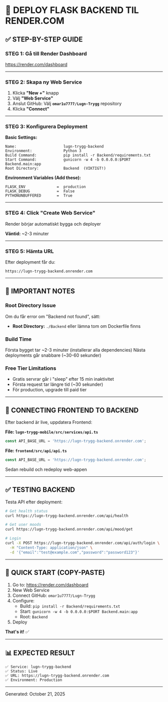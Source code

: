 # 🐍 DEPLOY FLASK BACKEND TIL RENDER.COM

## ✅ STEP-BY-STEP GUIDE

### **STEG 1: Gå till Render Dashboard**
https://render.com/dashboard

---

### **STEG 2: Skapa ny Web Service**
1. Klicka **"New +"** knapp
2. Välj **"Web Service"**
3. Anslut GitHub: Välj **`omar1u7777/Lugn-Trygg`** repository
4. Klicka **"Connect"**

---

### **STEG 3: Konfigurera Deployment**

**Basic Settings:**
```
Name:                     lugn-trygg-backend
Environment:              Python 3
Build Command:            pip install -r Backend/requirements.txt
Start Command:            gunicorn -w 4 -b 0.0.0.0:$PORT Backend.main:app
Root Directory:           Backend  (VIKTIGT!)
```

**Environment Variables (Add these):**
```
FLASK_ENV              =  production
FLASK_DEBUG            =  False
PYTHONUNBUFFERED       =  True
```

---

### **STEG 4: Click "Create Web Service"**
Render börjar automatiskt bygga och deployer

**Väntid:** ~2-3 minuter

---

### **STEG 5: Hämta URL**
Efter deployment får du:
```
https://lugn-trygg-backend.onrender.com
```

---

## 📝 IMPORTANT NOTES

### Root Directory Issue
Om du får error om "Backend not found", sätt:
- **Root Directory:** `./Backend` eller lämna tom om Dockerfile finns

### Build Time
Första bygget tar ~2-3 minuter (installerar alla dependencies)
Nästa deployments går snabbare (~30-60 sekunder)

### Free Tier Limitations
- Gratis servrar går i "sleep" efter 15 min inaktivitet
- Första request tar längre tid (~30 sekunder)
- För production, upgrade till paid tier

---

## 🔗 CONNECTING FRONTEND TO BACKEND

Efter backend är live, uppdatera Frontend:

**File: `lugn-trygg-mobile/src/services/api.ts`**
```typescript
const API_BASE_URL = 'https://lugn-trygg-backend.onrender.com';
```

**File: `frontend/src/api/api.ts`**
```typescript
const API_BASE_URL = 'https://lugn-trygg-backend.onrender.com';
```

Sedan rebuild och redeploy web-appen

---

## ✅ TESTING BACKEND

Testa API efter deployment:

```bash
# Get health status
curl https://lugn-trygg-backend.onrender.com/api/health

# Get user moods
curl https://lugn-trygg-backend.onrender.com/api/mood/get

# Login
curl -X POST https://lugn-trygg-backend.onrender.com/api/auth/login \
  -H "Content-Type: application/json" \
  -d '{"email":"test@example.com","password":"password123"}'
```

---

## 🚀 QUICK START (COPY-PASTE)

1. Go to: https://render.com/dashboard
2. New Web Service
3. Connect GitHub: `omar1u7777/Lugn-Trygg`
4. Configure:
   - Build: `pip install -r Backend/requirements.txt`
   - Start: `gunicorn -w 4 -b 0.0.0.0:$PORT Backend.main:app`
   - Root: `Backend`
5. Deploy

**That's it!** ✅

---

## 📊 EXPECTED RESULT

```
✅ Service: lugn-trygg-backend
✅ Status: Live
✅ URL: https://lugn-trygg-backend.onrender.com
✅ Environment: Production
```

---

Generated: October 21, 2025
